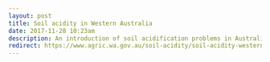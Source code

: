 ```yaml
---
layout: post
title: Soil acidity in Western Australia
date: 2017-11-28 10:23am
description: An introduction of soil acidification problems in Australia
redirect: https://www.agric.wa.gov.au/soil-acidity/soil-acidity-western-australia?nopaging=1
---
```


